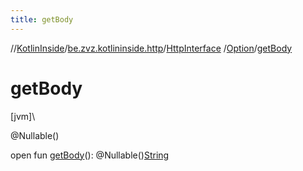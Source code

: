 ```yaml
---
title: getBody
---
```

//[KotlinInside](../../../../index.html)/[be.zvz.kotlininside.http](../../index.html)/[HttpInterface](../index.html)
/[Option](index.html)/[getBody](get-body.html)

# getBody

[jvm]\

@Nullable()

open fun [getBody](get-body.html)():
@Nullable()[String](https://docs.oracle.com/javase/7/docs/api/java/lang/String.html)




